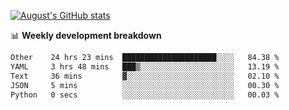 
[![August's GitHub stats](https://github-readme-stats.vercel.app/api?username=zou-weidong&show_icons=true&theme=radical)](https://github.com/zou-weidong)


📊 **Weekly development breakdown**
<!--START_SECTION:waka-->

```txt
Other    24 hrs 23 mins  █████████████████████░░░░   84.38 %
YAML     3 hrs 48 mins   ███▒░░░░░░░░░░░░░░░░░░░░░   13.19 %
Text     36 mins         ▓░░░░░░░░░░░░░░░░░░░░░░░░   02.10 %
JSON     5 mins          ░░░░░░░░░░░░░░░░░░░░░░░░░   00.30 %
Python   0 secs          ░░░░░░░░░░░░░░░░░░░░░░░░░   00.03 %
```

<!--END_SECTION:waka-->
